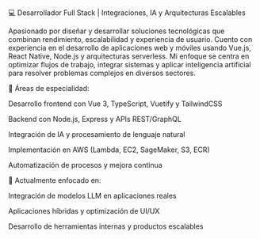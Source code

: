 💻 Desarrollador Full Stack | Integraciones, IA y Arquitecturas Escalables

Apasionado por diseñar y desarrollar soluciones tecnológicas que combinan rendimiento, escalabilidad y experiencia de usuario.
Cuento con experiencia en el desarrollo de aplicaciones web y móviles usando Vue.js, React Native, Node.js y arquitecturas serverless.
Mi enfoque se centra en optimizar flujos de trabajo, integrar sistemas y aplicar inteligencia artificial para resolver problemas complejos en diversos sectores.

🚀 Áreas de especialidad:

Desarrollo frontend con Vue 3, TypeScript, Vuetify y TailwindCSS

Backend con Node.js, Express y APIs REST/GraphQL

Integración de IA y procesamiento de lenguaje natural

Implementación en AWS (Lambda, EC2, SageMaker, S3, ECR)

Automatización de procesos y mejora continua

📍 Actualmente enfocado en:

Integración de modelos LLM en aplicaciones reales

Aplicaciones híbridas y optimización de UI/UX

Desarrollo de herramientas internas y productos escalables

